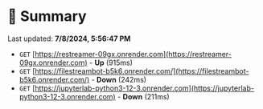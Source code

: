 # 📖 Summary
Last updated: **7/8/2024, 5:56:47 PM**

- `GET` [https://restreamer-09gx.onrender.com](https://restreamer-09gx.onrender.com) - **Up** (915ms)
- `GET` [https://filestreambot-b5k6.onrender.com/](https://filestreambot-b5k6.onrender.com/) - **Down** (242ms)
- `GET` [https://jupyterlab-python3-12-3.onrender.com](https://jupyterlab-python3-12-3.onrender.com) - **Down** (211ms)

